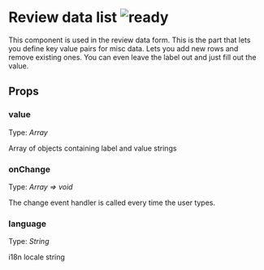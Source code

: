 # Review data list ![ready](status-images/ready.svg)

This component is used in the review data form. This is the part that lets you define key value pairs for misc data. Lets you add new rows and remove existing ones. You can even leave the label out and just fill out the value.

<!-- STORY -->

## Props

### value

Type: _Array<ReviewDataLine>_

Array of objects containing label and value strings

### onChange

Type: _Array<ReviewDataLine> => void_

The change event handler is called every time the user types.

### language

Type: _String_

i18n locale string
